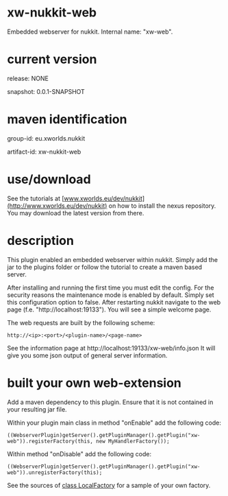 # xw-nukkit-web
Embedded webserver for nukkit. Internal name: "xw-web".

# current version
release: NONE

snapshot: 0.0.1-SNAPSHOT

# maven identification
group-id: eu.xworlds.nukkit

artifact-id: xw-nukkit-web

# use/download
See the tutorials at [www.xworlds.eu/dev/nukkit](http://www.xworlds.eu/dev/nukkit) on how to install the nexus repository.
You may download the latest version from there.

# description
This plugin enabled an embedded webserver within nukkit. Simply add the jar to the plugins folder or follow the tutorial to create a maven based server.

After installing and running the first time you must edit the config. For the security reasons the maintenance mode is enabled by default. Simply set this configuration option to false. After restarting nukkit navigate to the web page (f.e. "http://localhost:19133"). You will see a simple welcome page.

The web requests are built by the following scheme:

    http://<ip>:<port>/<plugin-name>/<page-name>

See the information page at http://localhost:19133/xw-web/info.json
It will give you some json output of general server information.

# built your own web-extension
Add a maven dependency to this plugin. Ensure that it is not contained in your resulting jar file.

Within your plugin main class in method "onEnable" add the following code:

    ((WebserverPlugin)getServer().getPluginManager().getPlugin("xw-web")).registerFactory(this, new MyHandlerFactory());

Within method "onDisable" add the following code:

    ((WebserverPlugin)getServer().getPluginManager().getPlugin("xw-web")).unregisterFactory(this);

See the sources of [class LocalFactory](src/main/java/eu/xworlds/nukkit/web/LocalFactory.java) for a sample of your own factory.